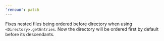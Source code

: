 ```yaml
---
'renoun': patch
---
```


Fixes nested files being ordered before directory when using `<Directory>.getEntries`. Now the directory will be ordered first by default before its descendants.

